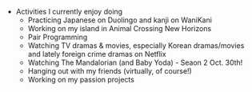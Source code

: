 - Activities I currently enjoy doing
  - Practicing Japanese on Duolingo and kanji on WaniKani
  - Working on my island in Animal Crossing New Horizons 
  - Pair Programming
  - Watching TV dramas & movies, especially Korean dramas/movies and lately foreign crime dramas on Netflix 
  - Watching The Mandalorian (and Baby Yoda) - Seaon 2 Oct. 30th!
  - Hanging out with my friends (virtually, of course!) 
  - Working on my passion projects

